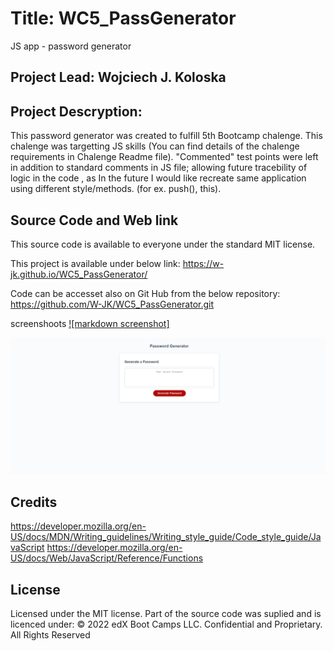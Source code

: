 # Title: WC5_PassGenerator
JS app - password generator 

## Project Lead: Wojciech J. Koloska

## Project Descryption:

This password generator was created to fulfill 5th Bootcamp chalenge.
This chalenge was targetting JS skills (You can find details of the chalenge requirements  in Chalenge Readme file).
"Commented" test points were left in addition to standard comments in JS file;
allowing future tracebility of logic in the code , as In the future I would like recreate 
same application using different style/methods. (for ex. push(), this).

## Source Code and Web link


This source code is available to everyone under the standard MIT license.

This project is available under below link: https://w-jk.github.io/WC5_PassGenerator/

Code can be accesset also on Git Hub from the below repository: https://github.com/W-JK/WC5_PassGenerator.git

screenshoots
[![markdown screenshot]](./assets/Screenshot%20-%20app%20screen.png)



![markdown screenshot "live image"](assets/Screenshot%20-%20app%20screen.png)

## Credits


https://developer.mozilla.org/en-US/docs/MDN/Writing_guidelines/Writing_style_guide/Code_style_guide/JavaScript
https://developer.mozilla.org/en-US/docs/Web/JavaScript/Reference/Functions



## License

Licensed under the MIT license. 
Part of the source code was suplied and is licenced under: © 2022 edX Boot Camps LLC. Confidential and Proprietary. All Rights Reserved 


